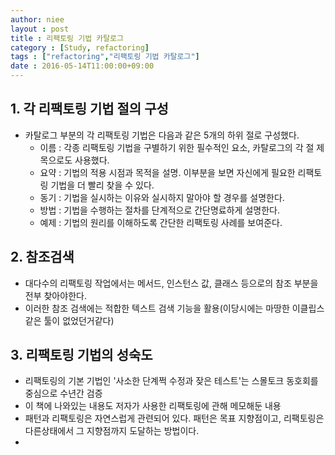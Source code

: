 ```yaml
---
author: niee
layout : post
title : 리팩토링 기법 카탈로그
category : [Study, refactoring]
tags : ["refactoring","리팩토링 기법 카탈로그"]
date : 2016-05-14T11:00:00+09:00
---
```


## 1. 각 리팩토링 기법 절의 구성
  - 카탈로그 부분의 각 리팩토링 기법은 다음과 같은 5개의 하위 절로 구성했다.
    - 이름 : 각종 리팩토링 기법을 구별하기 위한 필수적인 요소, 카탈로그의 각 절 제목으로도 사용했다.
    - 요약 : 기법의 적용 시점과 목적을 설명. 이부분을 보면 자신에게 필요한 리팩토링 기법을 더 빨리 찾을 수 있다.
    - 동기 : 기법을 실시하는 이유와 실시하지 말아야 할 경우를 설명한다.
    - 방법 : 기법을 수행하는 절차를 단계적으로 간단명료하게 설명한다.
    - 예제 : 기법의 원리를 이해하도록 간단한 리팩토링 사례를 보여준다.

## 2. 참조검색
  - 대다수의 리팩토링 작업에서는 메서드, 인스턴스 값, 클래스 등으로의 참조 부분을 전부 찾아야한다.
  - 이러한 참조 검색에는 적합한 텍스트 검색 기능을 활용(이당시에는 마땅한 이클립스 같은 툴이 없었던거같다)
  
## 3. 리팩토링 기법의 성숙도
  - 리팩토링의 기본 기법인 '사소한 단계쩍 수정과 잦은 테스트'는 스몰토크 동호회를 중심으로 수년간 검증
  - 이 책에 나와있는 내용도 저자가 사용한 리팩토링에 관해 메모해둔 내용
  - 패턴과 리팩토링은 자연스럽게 관련되어 있다. 패턴은 목표 지향점이고, 리팩토링은 다른상태에서 그 지향점까지 도달하는 방법이다.
  - 




